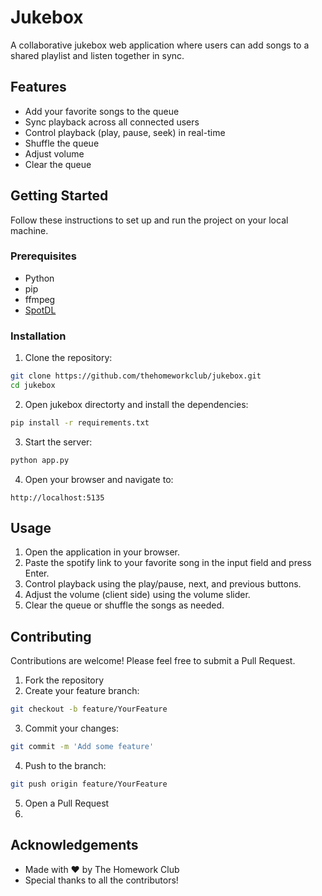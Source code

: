# Jukebox

A collaborative jukebox web application where users can add songs to a shared playlist and listen together in sync.

## Features

- Add your favorite songs to the queue
- Sync playback across all connected users
- Control playback (play, pause, seek) in real-time
- Shuffle the queue
- Adjust volume
- Clear the queue

## Getting Started

Follow these instructions to set up and run the project on your local machine.

### Prerequisites

- Python
- pip
- ffmpeg
- [SpotDL](https://github.com/spotDL/spotify-downloader)

### Installation

1. Clone the repository:

```bash
git clone https://github.com/thehomeworkclub/jukebox.git
cd jukebox
```

2. Open jukebox directorty and install the dependencies:

```bash
pip install -r requirements.txt
```

3. Start the server:

```bash
python app.py
```

4. Open your browser and navigate to:

```
http://localhost:5135
```

## Usage

1. Open the application in your browser.
2. Paste the spotify link to your favorite song in the input field and press Enter.
3. Control playback using the play/pause, next, and previous buttons.
4. Adjust the volume (client side) using the volume slider.
5. Clear the queue or shuffle the songs as needed.


## Contributing

Contributions are welcome! Please feel free to submit a Pull Request.

1. Fork the repository
2. Create your feature branch:

```bash
git checkout -b feature/YourFeature
```

3. Commit your changes:

```bash
git commit -m 'Add some feature'
```

4. Push to the branch:

```bash
git push origin feature/YourFeature
```

5. Open a Pull Request
6. 

## Acknowledgements

- Made with ❤️ by The Homework Club
- Special thanks to all the contributors!

